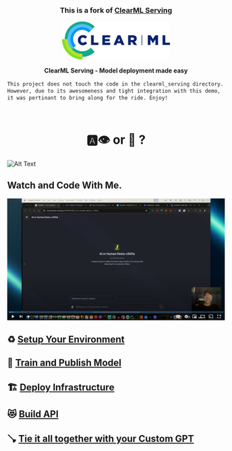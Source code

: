 
<div align="center">

### This is a fork of [ClearML Serving](https://github.com/allegroai/clearml-serving)

<a href="https://app.clear.ml"><img src="https://github.com/allegroai/clearml/blob/master/docs/clearml-logo.svg?raw=true" width="250px"></a>

**ClearML Serving - Model deployment made easy**

</div>

```
This project does not touch the code in the clearml_serving directory. However, due to its awesomeness and tight integration with this demo, it was pertinant to bring along for the ride. Enjoy! 
```
<br>
<div align="center">

# 🅰👁️ or 🧬 ?

</div>
<img src="https://mikewlange.github.io/ai-or-human/images/ai_or_human_overview.png" alt="Alt Text"/>

## Watch and Code With Me.  

[![Watch the video](presentation/cover_image.png)](https://youtu.be/T-D1KVIuvjA)

## &#9851; [Setup Your Environment](presentation/Setup.md) 
## 🚄 [Train and Publish Model ](presentation/Setup.md) 

## 🏗 [Deploy Infrastructure](presentation/Infrastructure_clearml-serving.md) 

## 😻 [Build API](presentation/Infrastructure_clearml-serving.md) 

## 🪠 [Tie it all together with your Custom GPT](presentation/Infrastructure_clearml-serving.md) 